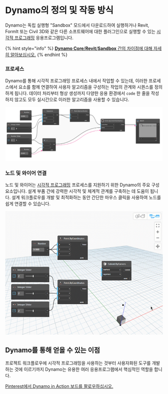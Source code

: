 # Dynamo의 정의 및 작동 방식

Dynamo는 독립 실행형 "Sandbox" 모드에서 다운로드하여 실행하거나 Revit, FormIt 또는 Civil 3D와 같은 다른 소프트웨어에 대한 플러그인으로 실행할 수 있는 [시각적 프로그래밍](https://primer2.dynamobim.org/a_appendix/a-1_visual-programming-and-dynamo) 응용프로그램입니다.

{% hint style="info" %} 
[**Dynamo Core**/**Revit**/**Sandbox** 간의 차이점에 대해 자세히 알아보십시오.](https://dynamobim.org/a-new-way-to-get-dynamo-sandbox/) 
{% endhint %}

### 프로세스

Dynamo를 통해 시각적 프로그래밍 프로세스 내에서 작업할 수 있는데, 이러한 프로세스에서 요소를 함께 연결하여 사용자 알고리즘을 구성하는 작업의 관계와 시퀀스를 정의하게 됩니다. 데이터 처리부터 형상 생성까지 다양한 응용 환경에서 `code` 한 줄을 작성하지 않고도 모두 실시간으로 이러한 알고리즘을 사용할 수 있습니다.

![](images/1-1/nodesandwires-flowofdata.jpg)

### 노드 및 와이어 연결

노드 및 와이어는 [시각적 프로그래밍](../a\_appendix/a-1\_visual-programming-and-dynamo.md) 프로세스를 지원하기 위한 Dynamo의 주요 구성요소입니다. 설계 부품 간에 강력한 시각적 및 체계적 관계를 구축하는 데 도움이 됩니다. 설계 워크플로우를 개발 및 최적화하는 동안 간단한 마우스 클릭을 사용하여 노드를 쉽게 연결할 수 있습니다.

![](images/1-1/whatisdynamo-connectingnodeswithwires.gif)

## Dynamo를 통해 얻을 수 있는 이점

프로젝트 워크플로우에 시각적 프로그래밍을 사용하는 것부터 사용자화된 도구를 개발하는 것에 이르기까지 Dynamo는 유용한 여러 응용프로그램에서 핵심적인 역할을 합니다.

[Pinterest에서 Dynamo in Action 보드를 팔로우하십시오.](http://www.pinterest.com/modelabnyc/dynamo-in-action/)
